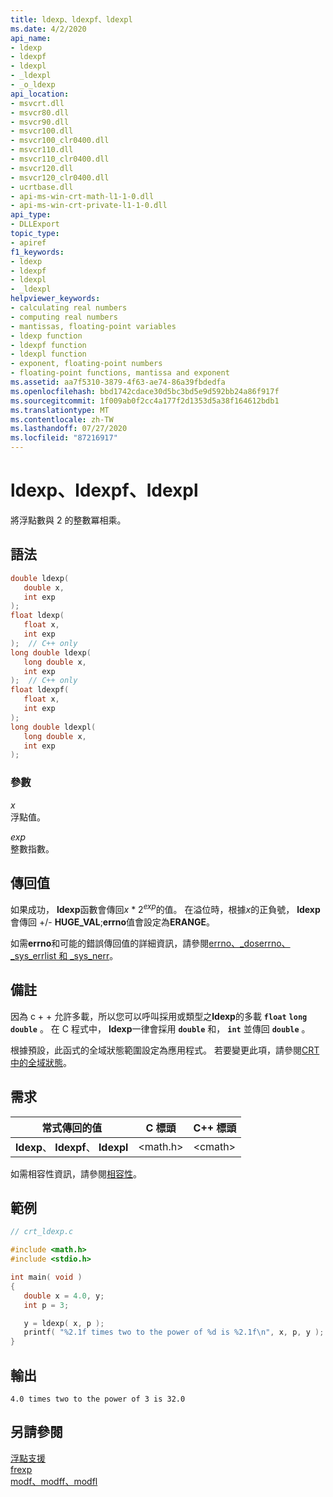```yaml
---
title: ldexp、ldexpf、ldexpl
ms.date: 4/2/2020
api_name:
- ldexp
- ldexpf
- ldexpl
- _ldexpl
- _o_ldexp
api_location:
- msvcrt.dll
- msvcr80.dll
- msvcr90.dll
- msvcr100.dll
- msvcr100_clr0400.dll
- msvcr110.dll
- msvcr110_clr0400.dll
- msvcr120.dll
- msvcr120_clr0400.dll
- ucrtbase.dll
- api-ms-win-crt-math-l1-1-0.dll
- api-ms-win-crt-private-l1-1-0.dll
api_type:
- DLLExport
topic_type:
- apiref
f1_keywords:
- ldexp
- ldexpf
- ldexpl
- _ldexpl
helpviewer_keywords:
- calculating real numbers
- computing real numbers
- mantissas, floating-point variables
- ldexp function
- ldexpf function
- ldexpl function
- exponent, floating-point numbers
- floating-point functions, mantissa and exponent
ms.assetid: aa7f5310-3879-4f63-ae74-86a39fbdedfa
ms.openlocfilehash: bbd1742cdace30d5bc3bd5e9d592bb24a86f917f
ms.sourcegitcommit: 1f009ab0f2cc4a177f2d1353d5a38f164612bdb1
ms.translationtype: MT
ms.contentlocale: zh-TW
ms.lasthandoff: 07/27/2020
ms.locfileid: "87216917"
---
```

# <a name="ldexp-ldexpf-ldexpl"></a>ldexp、ldexpf、ldexpl

將浮點數與 2 的整數冪相乘。

## <a name="syntax"></a>語法

```C
double ldexp(
   double x,
   int exp
);
float ldexp(
   float x,
   int exp
);  // C++ only
long double ldexp(
   long double x,
   int exp
);  // C++ only
float ldexpf(
   float x,
   int exp
);
long double ldexpl(
   long double x,
   int exp
);
```

### <a name="parameters"></a>參數

*x*<br/>
浮點值。

*exp*<br/>
整數指數。

## <a name="return-value"></a>傳回值

如果成功， **ldexp**函數會傳回*x* \* 2<sup>*exp*</sup>的值。 在溢位時，根據*x*的正負號， **ldexp**會傳回 +/- **HUGE_VAL**;**errno**值會設定為**ERANGE**。

如需**errno**和可能的錯誤傳回值的詳細資訊，請參閱[errno、_doserrno、_sys_errlist 和 _sys_nerr](../../c-runtime-library/errno-doserrno-sys-errlist-and-sys-nerr.md)。

## <a name="remarks"></a>備註

因為 c + + 允許多載，所以您可以呼叫採用或類型之**ldexp**的多載 **`float`** **`long double`** 。 在 C 程式中， **ldexp**一律會採用 **`double`** 和， **`int`** 並傳回 **`double`** 。

根據預設，此函式的全域狀態範圍設定為應用程式。 若要變更此項，請參閱[CRT 中的全域狀態](../global-state.md)。

## <a name="requirements"></a>需求

|常式傳回的值|C 標頭|C++ 標頭|
|-------------|--------------|------------------|
|**ldexp**、 **ldexpf**、 **ldexpl**|\<math.h>|\<cmath>|

如需相容性資訊，請參閱[相容性](../../c-runtime-library/compatibility.md)。

## <a name="example"></a>範例

```C
// crt_ldexp.c

#include <math.h>
#include <stdio.h>

int main( void )
{
   double x = 4.0, y;
   int p = 3;

   y = ldexp( x, p );
   printf( "%2.1f times two to the power of %d is %2.1f\n", x, p, y );
}
```

## <a name="output"></a>輸出

```Output
4.0 times two to the power of 3 is 32.0
```

## <a name="see-also"></a>另請參閱

[浮點支援](../../c-runtime-library/floating-point-support.md)<br/>
[frexp](frexp.md)<br/>
[modf、modff、modfl](modf-modff-modfl.md)<br/>
